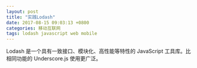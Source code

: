 ```yaml
---
layout: post
title: "实践Lodash"
date: 2017-08-15 09:03:13 +0800
categories: 移动互联网
tags: lodash javascript web mobile
---
```


Lodash 是一个具有一致接口、模块化、高性能等特性的 JavaScript 工具库。比相同功能的 Underscore.js 使用更广泛。
